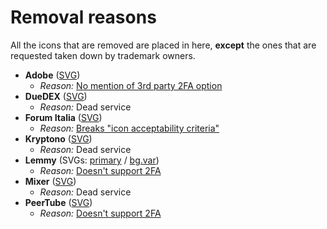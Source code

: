 # Removal reasons
All the icons that are removed are placed in here, **except** the ones that are requested taken down by trademark owners.

- **Adobe** ([SVG](https://github.com/aegis-icons/misc/blob/main/removed_icons/Adobe.svg))
  - *Reason:* [No mention of 3rd party 2FA option](https://helpx.adobe.com/manage-account/using/secure-your-adobe-account.html)
- **DueDEX** ([SVG](https://github.com/aegis-icons/misc/blob/main/removed_icons/DueDEX.svg))
  - *Reason:* Dead service
- **Forum Italia** ([SVG](https://github.com/aegis-icons/misc/blob/main/removed_icons/Forum%20Italia.svg))
  - *Reason:* [Breaks "icon acceptability criteria"](https://github.com/aegis-icons/aegis-icons/blob/master/CONTRIBUTING.md#case-by-case-basis)
- **Kryptono** ([SVG](https://github.com/aegis-icons/misc/blob/main/removed_icons/Kryptono.svg))
  - *Reason:* Dead service
- **Lemmy** (SVGs: [primary](https://github.com/aegis-icons/misc/blob/main/removed_icons/Lemmy.svg) / [bg.var](https://github.com/aegis-icons/misc/blob/main/removed_icons/Lemmy%20bg.var.svg))
  - *Reason:* [Doesn't support 2FA](https://github.com/LemmyNet/lemmy/issues/1434#issuecomment-904770838)
- **Mixer** ([SVG](https://github.com/aegis-icons/misc/blob/main/removed_icons/Mixer.svg))
  - *Reason:* Dead service
- **PeerTube** ([SVG](https://github.com/aegis-icons/misc/blob/main/removed_icons/PeerTube.svg))
  - *Reason:* [Doesn't support 2FA](https://github.com/Chocobozzz/PeerTube/issues/1146)